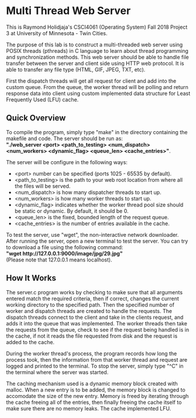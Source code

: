 # Multi Thread Web Server
<p> This is Raymond Holidjaja's CSCI4061 (Operating System) Fall 2018 Project 3 at University of Minnesota - Twin Cities. </p> 

<p> The purpose of this lab is to construct a multi-threaded web server using POSIX threads (pthreads) in C language to learn about thread programming and synchronization methods. This web server should be able to handle file transfer between the server and client side using HTTP web protocol. It is able to transfer any file type (HTML, GIF, JPEG, TXT, etc). </p>

<p> First the dispatch threads will get all request for client and add into the custom queue. From the queue, the worker thread will be polling and return response data into client using custom implemented data structure for Least Frequently Used (LFU) cache. </p>

## Quick Overview 
<p>To compile the program, simply type "make" in the directory containing the makefile and code. The server should be run as:<br><b>"./web_server &ltport&gt &ltpath_to_testing&gt &ltnum_dispatch&gt &ltnum_workers&gt &ltdynamic_flag&gt &ltqueue_len&gt &ltcache_entries&gt"</b>.</p>

<p> The server will be configure in the following ways: 
<ul>
	<li> &ltport&gt number can be specified (ports 1025 - 65535 by default). </li>
	<li> &ltpath_to_testing&gt is the path to your web root location from where all the files will be served. </li>
	<li> &ltnum_dispatch&gt is how many dispatcher threads to start up. </li>
	<li> &ltnum_workers&gt is how many worker threads to start up. </li>
	<li> &ltdynamic_flag&gt indicates whether the worker thread pool size should be static or dynamic. By default, it should be 0. </li>
	<li> &ltqueue_len&gt is the fixed, bounded length of the request queue. </li>
	<li> &ltcache_entries&gt is the number of entries available in the cache. </li>
</ul>

<p> To test the server, use "wget", the non-interactive network downloader. After running the server, open a new terminal to test the server. You can try to download a file using the following command: <br><b> "wget http://127.0.0.1:9000/image/jpg/29.jpg" </b> <br>(Please note that 127.0.0.1 means localhost). </p> 

## How It Works
<p> The server.c program works by checking to make sure that all arguments entered match the required criteria, then if correct, changes the current working directory to the specified path. Then the specified number of worker and dispatch threads are created to handle the requests. The dispatch threads connect to the client and take in the clients request, and adds it into the queue that was implemented. The worker threads then take the requests from the queue, check to see if the request being handled is in the cache, if not it reads the file requested from disk and the request is added to the cache. </p>
	
<p> During the worker thread's process, the program records how long the process took, then the information from that worker thread and request are logged and printed to the terminal. To stop the server, simply type "^C" in the terminal where the server was started. </p>

<p> The caching mechanism used is a dynamic memory block created with malloc. When a new entry is to be added, the memory block is changed to accomodate the size of the new entry. Memory is freed by iterating through the cache freeing all of the entries, then finally freeing the cache itself to make sure there are no memory leaks. The cache implemented LFU. </p> 
